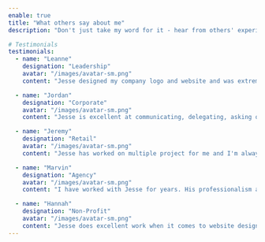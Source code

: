 ```yaml
---
enable: true
title: "What others say about me"
description: "Don't just take my word for it - hear from others' experience working with me."

# Testimonials
testimonials:
  - name: "Leanne"
    designation: "Leadership"
    avatar: "/images/avatar-sm.png"
    content: "Jesse designed my company logo and website and was extremely professional, detail oriented and innovative throughout the process. I highly recommend his services, you will not be disappointed!"

  - name: "Jordan"
    designation: "Corporate"
    avatar: "/images/avatar-sm.png"
    content: "Jesse is excellent at communicating, delegating, asking questions when necessary, and prioritizing multiple tasks. He is known for having an upbeat attitude and being self-motivated. I always know the job would be done correctly and efficiently."

  - name: "Jeremy"
    designation: "Retail"
    avatar: "/images/avatar-sm.png"
    content: "Jesse has worked on multiple project for me and I'm always impressed with the quality of his work and his timely turnaround. He has a great ability to prioritize and take ideas and turn them into action."

  - name: "Marvin"
    designation: "Agency"
    avatar: "/images/avatar-sm.png"
    content: "I have worked with Jesse for years. His professionalism and attention to detail is what separates him from the majority of individuals in his field."

  - name: "Hannah"
    designation: "Non-Profit"
    avatar: "/images/avatar-sm.png"
    content: "Jesse does excellent work when it comes to website design and set-up. We needed someone that could make our website what we desired and then show us how to maintain it and Jesse has done just that."
---
```

